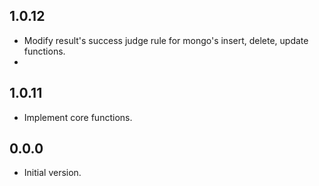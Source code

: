 ## 1.0.12

- Modify result's success judge rule for mongo's insert, delete, update functions.
- 
## 1.0.11

- Implement core functions.

## 0.0.0

- Initial version.
